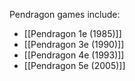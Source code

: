 Pendragon games include:
- [[Pendragon 1e (1985)]]
- [[Pendragon 3e (1990)]]
- [[Pendragon 4e (1993)]]
- [[Pendragon 5e (2005)]]
